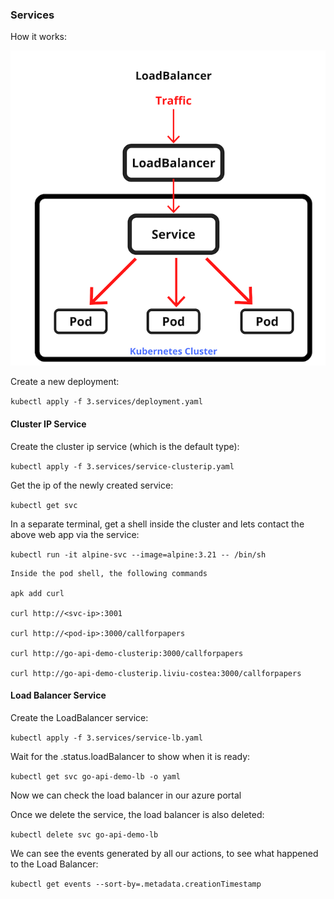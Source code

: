 ### Services

How it works: 

![Kubernetes service](k8s-service.png "Service")


Create a new deployment:

`kubectl apply -f 3.services/deployment.yaml`

#### Cluster IP Service

Create the cluster ip service (which is the default type):

`kubectl apply -f 3.services/service-clusterip.yaml`

Get the ip of the newly created service:

`kubectl get svc`

In a separate terminal, get a shell inside the cluster and lets contact the above web app via the service:

`kubectl run -it alpine-svc --image=alpine:3.21 -- /bin/sh`

    Inside the pod shell, the following commands

    apk add curl

    curl http://<svc-ip>:3001

    curl http://<pod-ip>:3000/callforpapers

    curl http://go-api-demo-clusterip:3000/callforpapers

    curl http://go-api-demo-clusterip.liviu-costea:3000/callforpapers

#### Load Balancer Service

Create the LoadBalancer service:

`kubectl apply -f 3.services/service-lb.yaml`

Wait for the .status.loadBalancer to show when it is ready:

`kubectl get svc go-api-demo-lb -o yaml`

Now we can check the load balancer in our azure portal

Once we delete the service, the load balancer is also deleted:

`kubectl delete svc go-api-demo-lb`

We can see the events generated by all our actions, to see what happened to the Load Balancer:

`kubectl get events --sort-by=.metadata.creationTimestamp`
